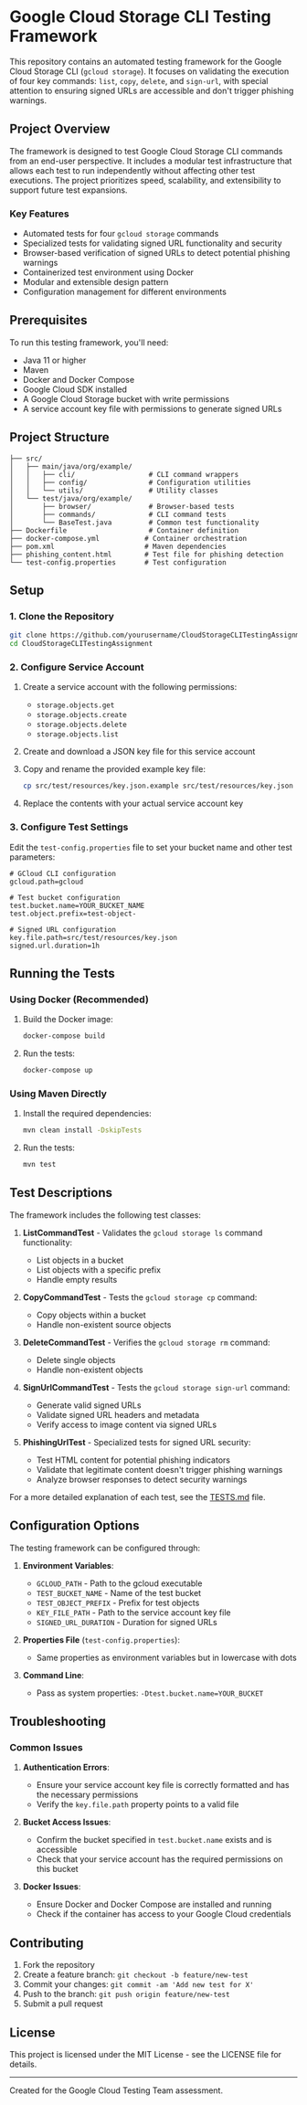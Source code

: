 # Google Cloud Storage CLI Testing Framework

This repository contains an automated testing framework for the Google Cloud Storage CLI (`gcloud storage`). It focuses on validating the execution of four key commands: `list`, `copy`, `delete`, and `sign-url`, with special attention to ensuring signed URLs are accessible and don't trigger phishing warnings.

## Project Overview

The framework is designed to test Google Cloud Storage CLI commands from an end-user perspective. It includes a modular test infrastructure that allows each test to run independently without affecting other test executions. The project prioritizes speed, scalability, and extensibility to support future test expansions.

### Key Features

- Automated tests for four `gcloud storage` commands
- Specialized tests for validating signed URL functionality and security
- Browser-based verification of signed URLs to detect potential phishing warnings
- Containerized test environment using Docker
- Modular and extensible design pattern
- Configuration management for different environments

## Prerequisites

To run this testing framework, you'll need:

- Java 11 or higher
- Maven
- Docker and Docker Compose
- Google Cloud SDK installed
- A Google Cloud Storage bucket with write permissions
- A service account key file with permissions to generate signed URLs

## Project Structure

```
├── src/
│   ├── main/java/org/example/
│   │   ├── cli/                  # CLI command wrappers
│   │   ├── config/               # Configuration utilities
│   │   └── utils/                # Utility classes
│   └── test/java/org/example/
│       ├── browser/              # Browser-based tests
│       ├── commands/             # CLI command tests
│       └── BaseTest.java         # Common test functionality
├── Dockerfile                    # Container definition
├── docker-compose.yml           # Container orchestration
├── pom.xml                      # Maven dependencies
├── phishing_content.html        # Test file for phishing detection
└── test-config.properties       # Test configuration
```

## Setup

### 1. Clone the Repository

```bash
git clone https://github.com/yourusername/CloudStorageCLITestingAssignment.git
cd CloudStorageCLITestingAssignment
```

### 2. Configure Service Account

1. Create a service account with the following permissions:
   - `storage.objects.get`
   - `storage.objects.create`
   - `storage.objects.delete`
   - `storage.objects.list`

2. Create and download a JSON key file for this service account

3. Copy and rename the provided example key file:
   ```bash
   cp src/test/resources/key.json.example src/test/resources/key.json
   ```

4. Replace the contents with your actual service account key

### 3. Configure Test Settings

Edit the `test-config.properties` file to set your bucket name and other test parameters:

```properties
# GCloud CLI configuration
gcloud.path=gcloud

# Test bucket configuration
test.bucket.name=YOUR_BUCKET_NAME
test.object.prefix=test-object-

# Signed URL configuration
key.file.path=src/test/resources/key.json
signed.url.duration=1h
```

## Running the Tests

### Using Docker (Recommended)

1. Build the Docker image:
   ```bash
   docker-compose build
   ```

2. Run the tests:
   ```bash
   docker-compose up
   ```

### Using Maven Directly

1. Install the required dependencies:
   ```bash
   mvn clean install -DskipTests
   ```

2. Run the tests:
   ```bash
   mvn test
   ```

## Test Descriptions

The framework includes the following test classes:

1. **ListCommandTest** - Validates the `gcloud storage ls` command functionality:
   - List objects in a bucket
   - List objects with a specific prefix
   - Handle empty results

2. **CopyCommandTest** - Tests the `gcloud storage cp` command:
   - Copy objects within a bucket
   - Handle non-existent source objects

3. **DeleteCommandTest** - Verifies the `gcloud storage rm` command:
   - Delete single objects
   - Handle non-existent objects

4. **SignUrlCommandTest** - Tests the `gcloud storage sign-url` command:
   - Generate valid signed URLs
   - Validate signed URL headers and metadata
   - Verify access to image content via signed URLs

5. **PhishingUrlTest** - Specialized tests for signed URL security:
   - Test HTML content for potential phishing indicators
   - Validate that legitimate content doesn't trigger phishing warnings
   - Analyze browser responses to detect security warnings

For a more detailed explanation of each test, see the [TESTS.md](TESTS.md) file.

## Configuration Options

The testing framework can be configured through:

1. **Environment Variables**:
   - `GCLOUD_PATH` - Path to the gcloud executable
   - `TEST_BUCKET_NAME` - Name of the test bucket
   - `TEST_OBJECT_PREFIX` - Prefix for test objects
   - `KEY_FILE_PATH` - Path to the service account key file
   - `SIGNED_URL_DURATION` - Duration for signed URLs

2. **Properties File** (`test-config.properties`):
   - Same properties as environment variables but in lowercase with dots

3. **Command Line**:
   - Pass as system properties: `-Dtest.bucket.name=YOUR_BUCKET`

## Troubleshooting

### Common Issues

1. **Authentication Errors**:
   - Ensure your service account key file is correctly formatted and has the necessary permissions
   - Verify the `key.file.path` property points to a valid file

2. **Bucket Access Issues**:
   - Confirm the bucket specified in `test.bucket.name` exists and is accessible
   - Check that your service account has the required permissions on this bucket

3. **Docker Issues**:
   - Ensure Docker and Docker Compose are installed and running
   - Check if the container has access to your Google Cloud credentials

## Contributing

1. Fork the repository
2. Create a feature branch: `git checkout -b feature/new-test`
3. Commit your changes: `git commit -am 'Add new test for X'`
4. Push to the branch: `git push origin feature/new-test`
5. Submit a pull request

## License

This project is licensed under the MIT License - see the LICENSE file for details.

---

Created for the Google Cloud Testing Team assessment.
